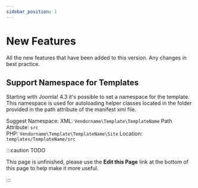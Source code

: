 ```yaml
---
sidebar_position: 1
---
```


New Features
============

All the new features that have been added to this version.
Any changes in best practice.


Support Namespace for Templates
-------------------------------

Starting with Joomla! 4.3 it's possible to set a namespace for the template. This
namespace is used for autoloading helper classes located in the folder provided
in the path attribute of the manifest xml file.

Suggest Namespace:
XML: `Vendorname\Template\TemplateName` Path Attribute: `src`   
PHP: `Vendorname\Template\TemplateName\Site` Location: `templates/TemplateName/src` 

:::caution TODO

This page is unfinished, please use the **Edit this Page** link at the bottom of this page to help make it more useful.

:::
